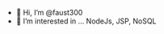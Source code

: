 - 👋 Hi, I’m @faust300
- 👀 I’m interested in ... NodeJs, JSP, NoSQL

<!---
faust300/faust300 is a ✨ special ✨ repository because its `README.md` (this file) appears on your GitHub profile.
You can click the Preview link to take a look at your changes.
--->
